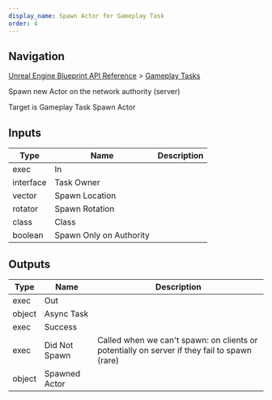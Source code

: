 ```yaml
---
display_name: Spawn Actor for Gameplay Task
order: 4
---
```

## Navigation

[Unreal Engine Blueprint API Reference](https://dev.epicgames.com/documentation/en-us/unreal-engine/BlueprintAPI) > [Gameplay Tasks](https://dev.epicgames.com/documentation/en-us/unreal-engine/BlueprintAPI/GameplayTasks)

Spawn new Actor on the network authority (server)

Target is Gameplay Task Spawn Actor

## Inputs

| Type | Name | Description |
| --- | --- | --- |
| exec | In |  |
| interface | Task Owner |  |
| vector | Spawn Location |  |
| rotator | Spawn Rotation |  |
| class | Class |  |
| boolean | Spawn Only on Authority |  |

## Outputs

| Type | Name | Description |
| --- | --- | --- |
| exec | Out |  |
| object | Async Task |  |
| exec | Success |  |
| exec | Did Not Spawn | Called when we can't spawn: on clients or potentially on server if they fail to spawn (rare) |
| object | Spawned Actor |  |

